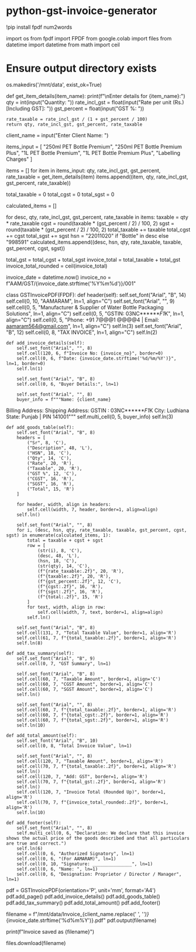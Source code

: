 # python-gst-invoice-generator

!pip install fpdf num2words

import os
from fpdf import FPDF
from google.colab import files
from datetime import datetime
from math import ceil

# Ensure output directory exists
os.makedirs('/mnt/data', exist_ok=True)

def get_item_details(item_name):
    print(f"\nEnter details for {item_name}:")
    qty = int(input("Quantity: "))
    rate_incl_gst = float(input("Rate per unit (Rs.) [Including GST]: "))
    gst_percent = float(input("GST %: "))
    
    rate_taxable = rate_incl_gst / (1 + gst_percent / 100)
    return qty, rate_incl_gst, gst_percent, rate_taxable

client_name = input("Enter Client Name: ")

items_input = [
    "250ml PET Bottle Premium",
    "250ml PET Bottle Premium Plus",
    "1L PET Bottle Premium",
    "1L PET Bottle Premium Plus",
    "Labelling Charges"
]

items = []
for item in items_input:
    qty, rate_incl_gst, gst_percent, rate_taxable = get_item_details(item)
    items.append((item, qty, rate_incl_gst, gst_percent, rate_taxable))

total_taxable = 0
total_cgst = 0
total_sgst = 0

calculated_items = []

for desc, qty, rate_incl_gst, gst_percent, rate_taxable in items:
    taxable = qty * rate_taxable
    cgst = round(taxable * (gst_percent / 2) / 100, 2)
    sgst = round(taxable * (gst_percent / 2) / 100, 2)
    total_taxable += taxable
    total_cgst += cgst
    total_sgst += sgst
    hsn = "22011020" if "Bottle" in desc else "998591"
    calculated_items.append((desc, hsn, qty, rate_taxable, taxable, gst_percent, cgst, sgst))

total_gst = total_cgst + total_sgst
invoice_total = total_taxable + total_gst
invoice_total_rounded = ceil(invoice_total)

invoice_date = datetime.now()
invoice_no = f"AAM/GST/{invoice_date.strftime('%Y%m%d')}/001"

class GSTInvoicePDF(FPDF):
    def header(self):
        self.set_font("Arial", "B", 14)
        self.cell(0, 10, "AAMARAM", ln=1, align="C")
        self.set_font("Arial", "", 9)
        self.cell(0, 5, "Manufacturer & Supplier of Water Bottle Packaging Solutions", ln=1, align="C")
        self.cell(0, 5, "GSTIN: 03NC*******F1*K", ln=1, align="C")
        self.cell(0, 5, "Phone: +91 7@@@1 @@@@4 | Email: aamaram564@gmail.com", ln=1, align="C")
        self.ln(3)
        self.set_font("Arial", "B", 12)
        self.cell(0, 8, "TAX INVOICE", ln=1, align="C")
        self.ln(2)

    def add_invoice_details(self):
        self.set_font("Arial", "", 8)
        self.cell(120, 6, f"Invoice No: {invoice_no}", border=0)
        self.cell(0, 6, f"Date: {invoice_date.strftime('%d/%m/%Y')}", ln=1, border=0)
        self.ln(1)

        self.set_font("Arial", "B", 8)
        self.cell(0, 6, "Buyer Details:", ln=1)

        self.set_font("Arial", "", 8)
        buyer_info = f"""Name: {client_name}
Billing Address:
Shipping Address:
GSTIN : 03NC*******F1*K
City: Ludhiana
State: Punjab | PIN 141001"""
        self.multi_cell(0, 5, buyer_info)
        self.ln(3)

    def add_goods_table(self):
        self.set_font("Arial", "B", 8)
        headers = [
            ("Sr", 8, 'C'),
            ("Description", 48, 'L'),
            ("HSN", 18, 'C'),
            ("Qty", 14, 'C'),
            ("Rate", 20, 'R'),
            ("Taxable", 20, 'R'),
            ("GST %", 12, 'C'),
            ("CGST", 16, 'R'),
            ("SGST", 16, 'R'),
            ("Total", 15, 'R')
        ]

        for header, width, align in headers:
            self.cell(width, 7, header, border=1, align=align)
        self.ln()

        self.set_font("Arial", "", 8)
        for i, (desc, hsn, qty, rate_taxable, taxable, gst_percent, cgst, sgst) in enumerate(calculated_items, 1):
            total = taxable + cgst + sgst
            row = [
                (str(i), 8, 'C'),
                (desc, 48, 'L'),
                (hsn, 18, 'C'),
                (str(qty), 14, 'C'),
                (f"{rate_taxable:.2f}", 20, 'R'),
                (f"{taxable:.2f}", 20, 'R'),
                (f"{gst_percent:.2f}", 12, 'C'),
                (f"{cgst:.2f}", 16, 'R'),
                (f"{sgst:.2f}", 16, 'R'),
                (f"{total:.2f}", 15, 'R')
            ]
            for text, width, align in row:
                self.cell(width, 7, text, border=1, align=align)
            self.ln()

        self.set_font("Arial", "B", 8)
        self.cell(131, 7, "Total Taxable Value", border=1, align='R')
        self.cell(61, 7, f"{total_taxable:.2f}", border=1, align='R')
        self.ln(8)

    def add_tax_summary(self):
        self.set_font("Arial", "B", 9)
        self.cell(0, 7, "GST Summary", ln=1)

        self.set_font("Arial", "B", 8)
        self.cell(60, 7, "Taxable Amount", border=1, align='C')
        self.cell(60, 7, "CGST Amount", border=1, align='C')
        self.cell(60, 7, "SGST Amount", border=1, align='C')
        self.ln()

        self.set_font("Arial", "", 8)
        self.cell(60, 7, f"{total_taxable:.2f}", border=1, align='R')
        self.cell(60, 7, f"{total_cgst:.2f}", border=1, align='R')
        self.cell(60, 7, f"{total_sgst:.2f}", border=1, align='R')
        self.ln(10)

    def add_total_amount(self):
        self.set_font("Arial", "B", 10)
        self.cell(0, 8, "Total Invoice Value", ln=1)

        self.set_font("Arial", "", 8)
        self.cell(120, 7, "Taxable Amount", border=1, align='R')
        self.cell(70, 7, f"{total_taxable:.2f}", border=1, align='R')
        self.ln()
        self.cell(120, 7, "Add: GST", border=1, align='R')
        self.cell(70, 7, f"{total_gst:.2f}", border=1, align='R')
        self.ln()
        self.cell(120, 7, "Invoice Total (Rounded Up)", border=1, align='R')
        self.cell(70, 7, f"{invoice_total_rounded:.2f}", border=1, align='R')
        self.ln(10)

    def add_footer(self):
        self.set_font("Arial", "", 8)
        self.multi_cell(0, 6, "Declaration: We declare that this invoice shows the actual price of the goods described and that all particulars are true and correct.")
        self.ln(6)
        self.cell(0, 6, "Authorized Signatory", ln=1)
        self.cell(0, 6, "(For AAMARAM)", ln=1)
        self.cell(0, 10, "Signature: _______________", ln=1)
        self.cell(0, 6, "Name: ", ln=1)
        self.cell(0, 6, "Designation: Proprietor / Director / Manager", ln=1)

pdf = GSTInvoicePDF(orientation='P', unit='mm', format='A4')  
pdf.add_page()
pdf.add_invoice_details()
pdf.add_goods_table()
pdf.add_tax_summary()
pdf.add_total_amount()
pdf.add_footer()

filename = f"/mnt/data/Invoice_{client_name.replace(' ', '_')}_{invoice_date.strftime('%d%m%Y')}.pdf"
pdf.output(filename)

print(f"Invoice saved as {filename}")

files.download(filename)
